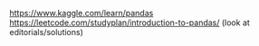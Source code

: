 https://www.kaggle.com/learn/pandas
https://leetcode.com/studyplan/introduction-to-pandas/ (look at editorials/solutions)